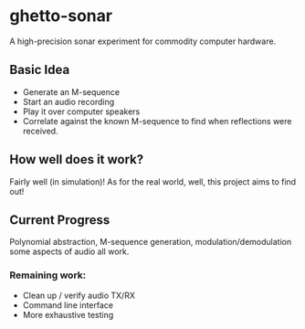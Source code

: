 # ghetto-sonar
A high-precision sonar experiment for commodity computer hardware.

## Basic Idea
* Generate an M-sequence
* Start an audio recording
* Play it over computer speakers
* Correlate against the known M-sequence to find when reflections were received.

## How well does it work?
Fairly well (in simulation)! As for the real world, well, this project aims to find out!

## Current Progress
Polynomial abstraction, M-sequence generation, modulation/demodulation some aspects of audio all work.

### Remaining work:
* Clean up / verify audio TX/RX
* Command line interface
* More exhaustive testing

